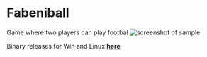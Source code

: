 # Fabeniball
Game where two players can play footbal
![screenshot of sample](https://github.com/Allespro/Fabeniball/master/images/screenshot.png)

Binary releases for Win and Linux **[here](https://github.com/Allespro/Fabeniball/releases)**
